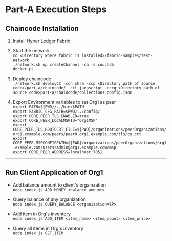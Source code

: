 # Part-A Execution Steps

## Chaincode Installation

1. Install Hyper Ledger Fabric

2. Start the network\
`cd <Directory where fabric is installed>/fabric-samples/test-network`\
`./network.sh up createChannel -ca -s couchdb`\
`docker ps`

3. Deploy chaincode\
`./network.sh deployCC -ccn shra -ccp <Directory path of source code>/part-a/chaincode/ -ccl javascript -cccg <Directory path of source code>part-a/chaincode/collections_config.json`

4. Export Environment variables to set Org1 as peer\
`export PATH=${PWD}/../bin:$PATH`\
`export FABRIC_CFG_PATH=$PWD/../config/`\
`export CORE_PEER_TLS_ENABLED=true`\
`export CORE_PEER_LOCALMSPID="Org1MSP"`\
`export CORE_PEER_TLS_ROOTCERT_FILE=${PWD}/organizations/peerOrganizations/org1.example.com/peers/peer0.org1.example.com/tls/ca.crt`\
`export CORE_PEER_MSPCONFIGPATH=${PWD}/organizations/peerOrganizations/org1.example.com/users/Admin@org1.example.com/msp`\
`export CORE_PEER_ADDRESS=localhost:7051`

----------
## Run Client Application of Org1

- Add balance amount to client's orgainzation\
`node index.js ADD_MONEY <balance amount>`

- Query balance of any organization\
`node index.js QUERY_BALANCE <organizationMSP>`

- Add item in Org's inventory\
`node index.js ADD_ITEM <item_name> <item_count> <item_price>`

- Query all items in Org's inventory\
`node index.js GET_ITEM` 




